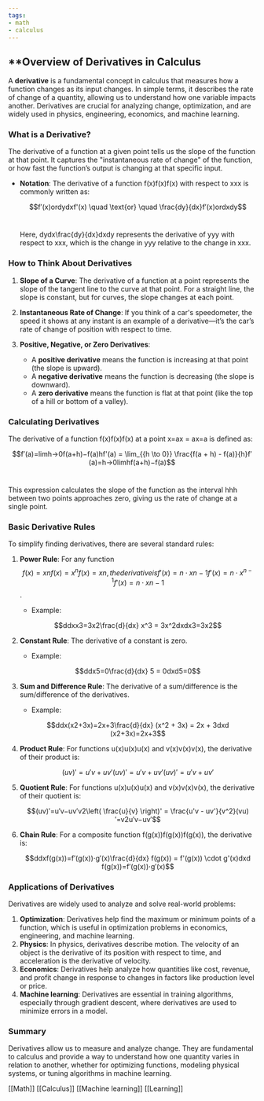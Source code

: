 ```yaml
---
tags:
- math
- calculus
---
```


## **Overview of Derivatives in Calculus

A **derivative** is a fundamental concept in calculus that measures how a function changes as its input changes. In simple terms, it describes the rate of change of a quantity, allowing us to understand how one variable impacts another. Derivatives are crucial for analyzing change, optimization, and are widely used in physics, engineering, economics, and machine learning.

### What is a Derivative?

The derivative of a function at a given point tells us the slope of the function at that point. It captures the "instantaneous rate of change" of the function, or how fast the function’s output is changing at that specific input.

- **Notation**: The derivative of a function f(x)f(x)f(x) with respect to xxx is commonly written as:

    $$f′(x)ordydxf'(x) \quad \text{or} \quad \frac{dy}{dx}f′(x)ordxdy$$​

    Here, dydx\frac{dy}{dx}dxdy​ represents the derivative of yyy with respect to xxx, which is the change in yyy relative to the change in xxx.

### How to Think About Derivatives

1. **Slope of a Curve**: The derivative of a function at a point represents the slope of the tangent line to the curve at that point. For a straight line, the slope is constant, but for curves, the slope changes at each point.
2. **Instantaneous Rate of Change**: If you think of a car's speedometer, the speed it shows at any instant is an example of a derivative—it’s the car’s rate of change of position with respect to time.
3. **Positive, Negative, or Zero Derivatives**:

    - A **positive derivative** means the function is increasing at that point (the slope is upward).
    - A **negative derivative** means the function is decreasing (the slope is downward).
    - A **zero derivative** means the function is flat at that point (like the top of a hill or bottom of a valley).

### Calculating Derivatives

The derivative of a function f(x)f(x)f(x) at a point x=ax = ax=a is defined as:

$$f′(a)=lim⁡h→0f(a+h)−f(a)hf'(a) = \lim_{{h \to 0}} \frac{f(a + h) - f(a)}{h}f′(a)=h→0lim​hf(a+h)−f(a)$$​

This expression calculates the slope of the function as the interval hhh between two points approaches zero, giving us the rate of change at a single point.

### Basic Derivative Rules

To simplify finding derivatives, there are several standard rules:

1. **Power Rule**: For any function $$f(x)=xnf(x) = x^nf(x)=xn, the derivative is f′(x)=n⋅xn−1f'(x) = n \cdot x^{n-1}f′(x)=n⋅xn−1$$.

    - Example:

    $$ddxx3=3x2\frac{d}{dx} x^3 = 3x^2dxd​x3=3x2$$

2. **Constant Rule**: The derivative of a constant is zero.

    - Example:

    $$ddx5=0\frac{d}{dx} 5 = 0dxd​5=0$$

3. **Sum and Difference Rule**: The derivative of a sum/difference is the sum/difference of the derivatives.

    - Example:

    $$ddx(x2+3x)=2x+3\frac{d}{dx} (x^2 + 3x) = 2x + 3dxd​(x2+3x)=2x+3$$

4. **Product Rule**: For functions u(x)u(x)u(x) and v(x)v(x)v(x), the derivative of their product is:

    $$(uv)′=u′v+uv′(uv)' = u'v + uv'(uv)′=u′v+uv′$$

5. **Quotient Rule**: For functions u(x)u(x)u(x) and v(x)v(x)v(x), the derivative of their quotient is:

    $$(uv)′=u′v−uv′v2\left( \frac{u}{v} \right)' = \frac{u'v - uv'}{v^2}(vu​)′=v2u′v−uv′​$$

6. **Chain Rule**: For a composite function f(g(x))f(g(x))f(g(x)), the derivative is:

    $$ddxf(g(x))=f′(g(x))⋅g′(x)\frac{d}{dx} f(g(x)) = f'(g(x)) \cdot g'(x)dxd​f(g(x))=f′(g(x))⋅g′(x)$$

### Applications of Derivatives

Derivatives are widely used to analyze and solve real-world problems:

1. **Optimization**: Derivatives help find the maximum or minimum points of a function, which is useful in optimization problems in economics, engineering, and machine learning.
2. **Physics**: In physics, derivatives describe motion. The velocity of an object is the derivative of its position with respect to time, and acceleration is the derivative of velocity.
3. **Economics**: Derivatives help analyze how quantities like cost, revenue, and profit change in response to changes in factors like production level or price.
4. **Machine learning**: Derivatives are essential in training algorithms, especially through gradient descent, where derivatives are used to minimize errors in a model.

### Summary

Derivatives allow us to measure and analyze change. They are fundamental to calculus and provide a way to understand how one quantity varies in relation to another, whether for optimizing functions, modeling physical systems, or tuning algorithms in machine learning.

[[Math]]  [[Calculus]]  [[Machine learning]]  [[Learning]] 